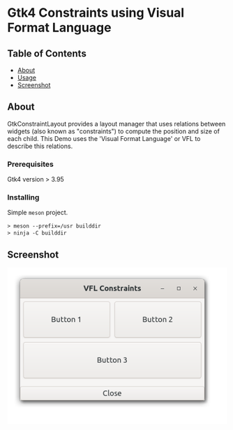 # Gtk4 Constraints using Visual Format Language

## Table of Contents

- [About](#about)
- [Usage](#usage)
- [Screenshot](#screenshot)

## About <a name = "about"></a>

GtkConstraintLayout provides a layout manager that uses relations between widgets (also known as "constraints") to compute the position and size of each child. This Demo uses the 'Visual Format Language' or VFL to describe this relations.

### Prerequisites

Gtk4 version > 3.95

### Installing

Simple `meson` project.

```
> meson --prefix=/usr builddir
> ninja -C builddir
```

## Screenshot <a name = "screenshot"></a>

![Sceenshot](https://github.com/aeldemery/gtk4_constraints_vfl/blob/master/Screenshot%201.png)